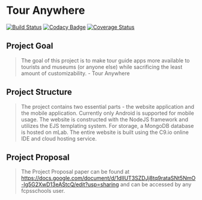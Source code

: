 # Tour Anywhere

[![Build Status](https://travis-ci.com/mma01us/tour-anywhere.svg?branch=master)](https://travis-ci.com/mma01us/tour-anywhere)
[![Codacy Badge](https://api.codacy.com/project/badge/Grade/6e21c4d9e8e64ab7bc842db435836591)](https://www.codacy.com/app/mma01us/tour-anywhere?utm_source=github.com&amp;utm_medium=referral&amp;utm_content=mma01us/tour-anywhere&amp;utm_campaign=Badge_Grade)
[![Coverage Status](https://coveralls.io/repos/github/mma01us/tour-anywhere/badge.svg?branch=master)](https://coveralls.io/github/mma01us/tour-anywhere?branch=master)

## Project Goal

> The goal of this project is to make tour guide apps more available to tourists and museums (or anyone else) while sacrificing the least amount of customizability. - Tour Anywhere

## Project Structure

> The project contains two essential parts - the website application and the mobile application. Currently only Android is supported for mobile usage. The website is constructed with the NodeJS framework and utilizes the EJS templating system. For storage, a MongoDB database is hosted on mLab. The entire website is built using the C9.io online IDE and cloud hosting service.

## Project Proposal

> The Project Proposal paper can be found at https://docs.google.com/document/d/1dIIUT3SZDJj8tq9rataSNt5NmO-lg5G2XwD13eAStcQ/edit?usp=sharing and can be accessed by any fcpsschools user.
